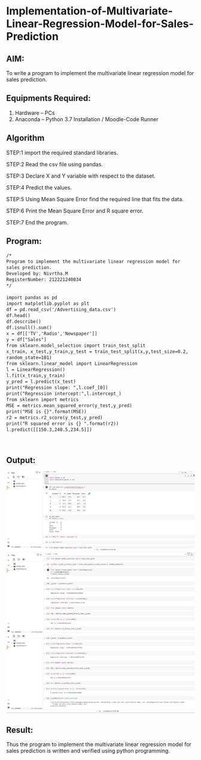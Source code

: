 # Implementation-of-Multivariate-Linear-Regression-Model-for-Sales-Prediction

## AIM:
To write a program to implement the multivariate linear regression model for sales prediction.

## Equipments Required:
1. Hardware – PCs
2. Anaconda – Python 3.7 Installation / Moodle-Code Runner

## Algorithm

STEP:1
import the required standard libraries.

STEP:2
Read the csv file using pandas.

STEP:3
Declare X and Y variable with respect to the dataset.

STEP:4
Predict the values.

STEP:5
Using Mean Square Error find the required line that fits the data.

STEP:6
Print the Mean Square Error and R square error.

STEP:7
End the program.
 

## Program:
```
/*
Program to implement the multivariate linear regression model for sales prediction.
Developed by: Nivrtha.M
RegisterNumber: 212221240034 
*/

import pandas as pd
import matplotlib.pyplot as plt
df = pd.read_csv('/Advertising_data.csv')
df.head()
df.describe()
df.isnull().sum()
x = df[['TV','Radio','Newspaper']]
y = df["Sales"]
from sklearn.model_selection import train_test_split
x_train, x_test,y_train,y_test = train_test_split(x,y,test_size=0.2, random_state=101)
from sklearn.linear_model import LinearRegression
l = LinearRegression()
l.fit(x_train,y_train)
y_pred = l.predict(x_test)
print("Regression slope: ",l.coef_[0])
print("Regression intercept:",l.intercept_)
from sklearn import metrics
MSE = metrics.mean_squared_error(y_test,y_pred)
print("MSE is {}".format(MSE))
r2 = metrics.r2_score(y_test,y_pred)
print("R squared error is {} ".format(r2))
l.predict([[150.3,240.5,234.5]])



```

## Output:

![GitHub Logo](./a1.png)
![GitHub Logo](./a2.png)
![GitHub Logo](./a3.png)


## Result:
Thus the program to implement the multivariate linear regression model for sales prediction is written and verified using python programming.
